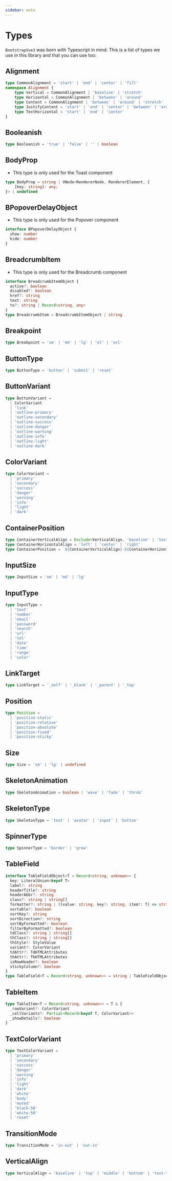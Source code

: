 ```yaml
---
sidebar: auto
---
```


# Types

`BootstrapVue3` was born with Typescript in mind. This is a list of types we use in this library and that you can use too:

## Alignment

```ts
type CommonAlignment = 'start' | 'end' | 'center' | 'fill'
namespace Alignment {
    type Vertical = CommonAlignment | 'baseline' | 'stretch'
    type Horizontal = CommonAlignment | 'between' | 'around'
    type Content = CommonAlignment | 'between' | 'around' | 'stretch'
    type JustifyContent = 'start' | 'end' | 'center' | 'between' | 'around' | 'evenly'
    type TextHorizontal = 'start' | 'end' | 'center'
}
```

## Booleanish

```ts
type Booleanish = 'true' | 'false' | '' | boolean
```

## BodyProp

* This type is only used for the Toast component

```ts
type BodyProp = string | VNode<RendererNode, RendererElement, {
    [key: string]: any;
}> | undefined
```

## BPopoverDelayObject

* This type is only used for the Popover component

```ts
interface BPopoverDelayObject {
  show: number
  hide: number
}
```

## BreadcrumbItem

* This type is only used for the Breadcrumb component

```ts
interface BreadcrumbItemObject {
  active?: boolean
  disabled?: boolean
  href?: string
  text: string
  to?: string | Record<string, any>
}
type BreadcrumbItem = BreadcrumbItemObject | string
```

## Breakpoint

```ts
type Breakpoint = 'sm' | 'md' | 'lg' | 'xl' | 'xxl'
```

## ButtonType

```ts
type ButtonType = 'button' | 'submit' | 'reset'
```

## ButtonVariant

```ts
type ButtonVariant =
  | ColorVariant
  | 'link'
  | 'outline-primary'
  | 'outline-secondary'
  | 'outline-success'
  | 'outline-danger'
  | 'outline-warning'
  | 'outline-info'
  | 'outline-light'
  | 'outline-dark'
```

## ColorVariant

```ts
type ColorVariant =
  | 'primary'
  | 'secondary'
  | 'success'
  | 'danger'
  | 'warning'
  | 'info'
  | 'light'
  | 'dark'
```

## ContainerPosition

```ts
type ContainerVerticalAlign = Exclude<VerticalAlign, 'baseline' | 'text-top' | 'text-bottom'>
type ContainerHorizontalAlign = 'left' | 'center' | 'right'
type ContainerPosition = `${ContainerVerticalAlign}-${ContainerHorizontalAlign}`
```

## InputSize

```ts
type InputSize = 'sm' | 'md' | 'lg'
```

## InputType

```ts
type InputType =
  | 'text'
  | 'number'
  | 'email'
  | 'password'
  | 'search'
  | 'url'
  | 'tel'
  | 'date'
  | 'time'
  | 'range'
  | 'color'
```

## LinkTarget

```ts
type LinkTarget = '_self' | '_blank' | '_parent' | '_top'
```

## Position

```ts
type Position =
  | 'position-static'
  | 'position-relative'
  | 'position-absolute'
  | 'position-fixed'
  | 'position-sticky'
```

## Size

```ts
type Size = 'sm' | 'lg' | undefined
```

## SkeletonAnimation

```ts
type SkeletonAnimation = boolean | 'wave' | 'fade' | 'throb'
```

## SkeletonType

```ts
type SkeletonType = 'text' | 'avatar' | 'input' | 'button'
```

## SpinnerType

```ts
type SpinnerType = 'border' | 'grow'
```

## TableField

```ts
interface TableFieldObject<T = Record<string, unknown>> {
  key: LiteralUnion<keyof T>
  label?: string
  headerTitle?: string
  headerAbbr?: string
  class?: string | string[]
  formatter?: string | ((value: string, key?: string, item?: T) => string)
  sortable?: boolean
  sortKey?: string
  sortDirection?: string
  sortByFormatted?: boolean
  filterByFormatted?: boolean
  tdClass?: string | string[]
  thClass?: string | string[]
  thStyle?: StyleValue
  variant?: ColorVariant
  tdAttr?: TdHTMLAttributes
  thAttr?: ThHTMLAttributes
  isRowHeader?: boolean
  stickyColumn?: boolean
}
type TableField<T = Record<string, unknown>> = string | TableFieldObject<T>
```

## TableItem

```ts
type TableItem<T = Record<string, unknown>> = T & {
  _rowVariant?: ColorVariant
  _cellVariants?: Partial<Record<keyof T, ColorVariant>>
  _showDetails?: boolean
}
```

## TextColorVariant

```ts
type TextColorVariant =
  | 'primary'
  | 'secondary'
  | 'success'
  | 'danger'
  | 'warning'
  | 'info'
  | 'light'
  | 'dark'
  | 'white'
  | 'body'
  | 'muted'
  | 'black-50'
  | 'white-50'
  | 'reset'
```

## TransitionMode

```ts
type TransitionMode = 'in-out' | 'out-in'
```

## VerticalAlign

```ts
type VerticalAlign = 'baseline' | 'top' | 'middle' | 'bottom' | 'text-top' | 'text-bottom'
```
